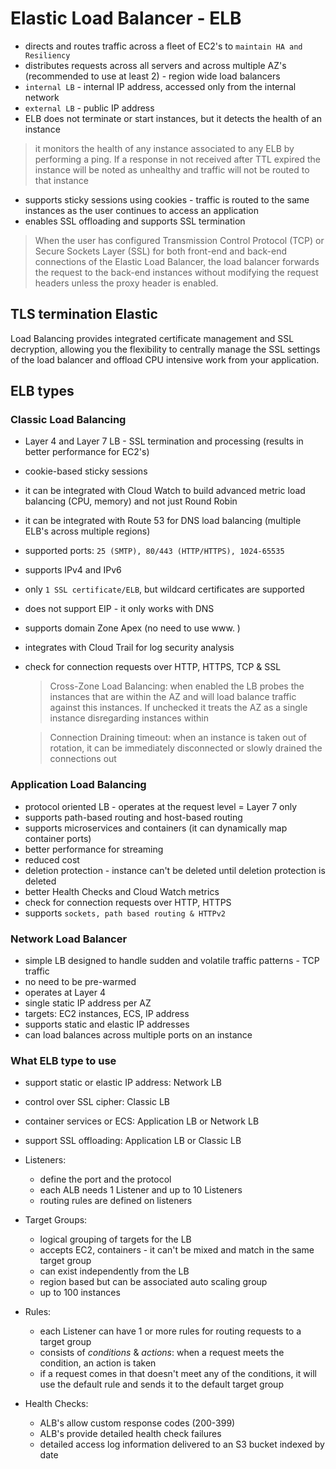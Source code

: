 # Elastic Load Balancer - ELB #

- directs and routes traffic across a fleet of EC2's to `maintain HA and Resiliency`
- distributes requests across all servers and across multiple AZ's (recommended to use at least 2) - region wide load balancers
- `internal LB` - internal IP address, accessed only from the internal network 
- `external LB` - public IP address
- ELB does not terminate or start instances, but it detects the health of an instance

> it monitors the health of any instance associated to any ELB by performing a ping. If a response in not received after TTL expired the instance will be noted as unhealthy and traffic will not be routed to that instance

- supports sticky sessions using cookies - traffic is routed to the same instances as the user continues to access an application
- enables SSL offloading and supports SSL termination

> When the user has configured Transmission Control Protocol (TCP) or Secure Sockets Layer (SSL) for both front-end and back-end connections of the Elastic Load Balancer, the load balancer forwards the request to the back-end instances without modifying the request headers unless the proxy header is enabled. 

## TLS termination Elastic ##
Load Balancing provides integrated certificate management and SSL decryption, allowing you the flexibility to centrally manage the SSL settings of the load balancer and offload CPU intensive work from your application.

## ELB types ##

### Classic Load Balancing ###
- Layer 4 and Layer 7 LB - SSL termination and processing (results in better performance for EC2's)
- cookie-based sticky sessions
- it can be integrated with Cloud Watch to build advanced metric load balancing (CPU, memory) and not just Round Robin 
- it can be integrated with Route 53 for DNS load balancing (multiple ELB's across multiple regions)
- supported ports: `25 (SMTP), 80/443 (HTTP/HTTPS), 1024-65535`
- supports IPv4 and IPv6
- only `1 SSL certificate/ELB`, but wildcard certificates are supported
- does not support EIP - it only works with DNS
- supports domain Zone Apex (no need to use www. )
- integrates with Cloud Trail for log security analysis
- check for connection requests over HTTP, HTTPS, TCP & SSL
  
    > Cross-Zone Load Balancing: when enabled the LB probes the instances that are within the AZ and will load balance traffic against this instances. If unchecked it treats the AZ as a single instance disregarding instances within
    
    > Connection Draining timeout: when an instance is taken out of rotation, it can be immediately disconnected or slowly drained the connections out
  
### Application Load Balancing ###
- protocol oriented LB - operates at the request level = Layer 7 only
- supports path-based routing and host-based routing
- supports microservices and containers (it can dynamically map container ports)
- better performance for streaming
- reduced cost
- deletion protection - instance can't be deleted until deletion protection is deleted
- better Health Checks and Cloud Watch metrics
- check for connection requests over HTTP, HTTPS
- supports `sockets, path based routing & HTTPv2` 
  
 ### Network Load Balancer ###
 - simple LB designed to handle sudden and volatile traffic patterns - TCP traffic
 - no need to be pre-warmed
 - operates at Layer 4
 - single static IP address per AZ
 - targets: EC2 instances, ECS, IP address
 - supports static and elastic IP addresses
 - can load balances across multiple ports on an instance
 
 ### What ELB type to use ###
 - support static or elastic IP address: Network LB
 - control over SSL cipher: Classic LB
 - container services or ECS: Application LB or Network LB
 - support SSL offloading: Application LB or Classic LB
 
- Listeners: 
  - define the port and the protocol
  - each ALB needs 1 Listener and up to 10 Listeners
  - routing rules are defined on listeners
  
- Target Groups:
  - logical grouping of targets for the LB
  - accepts EC2, containers - it can't be mixed and match in the same target group
  - can exist independently from the LB
  - region based but can be associated auto scaling group
  - up to 100 instances
  
- Rules: 
  - each Listener can have 1 or more rules for routing requests to a target group
  - consists of _conditions_ & _actions_: when a request meets the condition, an action is taken
  - if a request comes in that doesn't meet any of the conditions, it will use the default rule and sends it to the default target group
  
- Health Checks:
  - ALB's allow custom response codes (200-399)
  - ALB's provide detailed health check failures
  - detailed access log information delivered to an S3 bucket indexed by date
